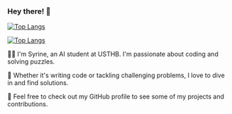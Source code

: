 ### Hey there! 👋
[![Top Langs](https://github-readme-stats.vercel.app/api/top-langs/?username=Syrina-Akai)](https://github.com/anuraghazra/github-readme-stats)

[![Top Langs](https://github-readme-stats.vercel.app/api/top-langs/?username=Syrina-Akai&layout=compact&theme=vision-friendly-dark)](https://github.com/anuraghazra/github-readme-stats)


👩‍💻 I'm Syrine, an AI student at USTHB. I'm passionate about coding and solving puzzles.

🧩 Whether it's writing code or tackling challenging problems, I love to dive in and find solutions.

🚀 Feel free to check out my GitHub profile to see some of my projects and contributions.

<!--
**Syrina-Akai/Syrina-Akai** is a ✨ _special_ ✨ repository because its `README.md` (this file) appears on your GitHub profile.

Here are some ideas to get you started:

- 🔭 I’m currently working on ...
- 🌱 I’m currently learning ...
- 👯 I’m looking to collaborate on ...
- 🤔 I’m looking for help with ...
- 💬 Ask me about ...
- 📫 How to reach me: ...
- 😄 Pronouns: ...
- ⚡ Fun fact: ...
- 
-->
